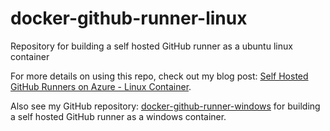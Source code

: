 # docker-github-runner-linux

Repository for building a self hosted GitHub runner as a ubuntu linux container

For more details on using this repo, check out my blog post: [Self Hosted GitHub Runners on Azure - Linux Container](https://dev.to/pwd9000/create-a-docker-based-self-hosted-github-runner-linux-container-48dh).

Also see my GitHub repository: [docker-github-runner-windows](https://github.com/Pwd9000-ML/docker-github-runner-windows) for building a self hosted GitHub runner as a windows container. 

